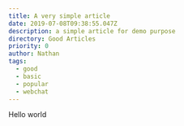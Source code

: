 ```yaml
---
title: A very simple article
date: 2019-07-08T09:38:55.047Z
description: a simple article for demo purpose
directory: Good Articles
priority: 0
author: Nathan
tags:
  - good
  - basic
  - popular
  - webchat
---
```

Hello world
